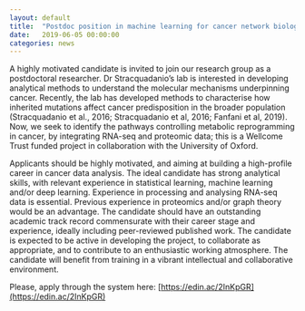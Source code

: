 ```yaml
---
layout: default
title:  "Postdoc position in machine learning for cancer network biology"
date:   2019-06-05 00:00:00
categories: news
---
```


A highly motivated candidate is invited to join our research group as a postdoctoral researcher. Dr Stracquadanio’s lab is interested in developing analytical methods to understand the molecular mechanisms underpinning cancer. Recently, the lab has developed methods to characterise how inherited mutations affect cancer predisposition in the broader population (Stracquadanio et al., 2016; Stracquadanio et al, 2016; Fanfani et al, 2019). Now, we seek to identify the pathways controlling metabolic reprogramming in cancer, by integrating RNA-seq and proteomic data; this is a Wellcome Trust funded project in collaboration with the University of Oxford.

Applicants should be highly motivated, and aiming at building a high-profile career in cancer data analysis. The ideal candidate has strong analytical skills, with relevant experience in statistical learning, machine learning and/or deep learning. Experience in processing and analysing RNA-seq data is essential. Previous experience in proteomics and/or graph theory would be an advantage. The candidate should have an outstanding academic track record commensurate with their career stage and experience, ideally including peer-reviewed published work. The candidate is expected to be active in developing the project, to collaborate as appropriate, and to contribute to an enthusiastic working atmosphere. The candidate will benefit from training in a vibrant intellectual and collaborative environment.

Please, apply through the system here: [https://edin.ac/2InKpGR](https://edin.ac/2InKpGR)